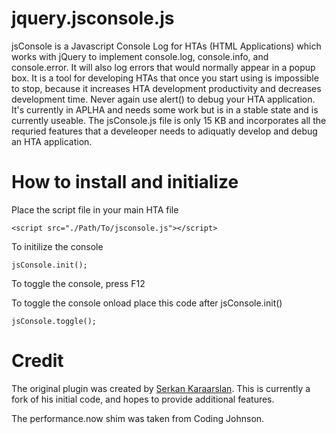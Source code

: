 jquery.jsconsole.js
===============

jsConsole is a Javascript Console Log for HTAs (HTML Applications) which works with jQuery to implement console.log, console.info, and console.error. It will also log errors that would normally appear in a popup box. It is a tool for developing HTAs that once you start using is impossible to stop, because it increases HTA development productivity and decreases development time. Never again use alert() to debug your HTA application. It's currently in APLHA and needs some work but is in a stable state and is currently useable. The jsConsole.js file is only 15 KB and incorporates all the requried features that a develeoper needs to adiquatly develop and debug an HTA application.

How to install and initialize
===============

Place the script file in your main HTA file
```
<script src="./Path/To/jsconsole.js"></script>
```

To initilize the console
```
jsConsole.init();
```

To toggle the console, press F12


To toggle the console onload place this code after jsConsole.init()
```
jsConsole.toggle();
```
Credit
===============
The original plugin was created by <a href="http://code.technolatte.net/jsLog/">Serkan Karaarslan</a>. This is currently a fork of his initial code, and hopes to provide additional features.

The performance.now shim was taken from <a hreh="http://codingjohnson.com/javascript-precision-timing#.UtMcw_RDv1Y">Coding Johnson</a>.
